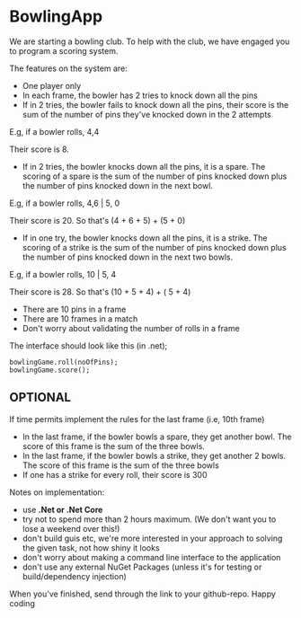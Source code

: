 # BowlingApp

We are starting a bowling club. To help with the club, we have engaged you to program a scoring system. 

The features on the system are:

* One player only
* In each frame, the bowler has 2 tries to knock down all the pins
* If in 2 tries, the bowler fails to knock down all the pins, their score is the sum of the number of pins they've knocked down in the 2 attempts

E.g, if a bowler rolls, 4,4

Their score is 8.  

* If in 2 tries, the bowler knocks down all the pins, it is a spare. The scoring of a spare is the sum of the number of pins knocked down plus the number of pins knocked down in the next bowl.

E.g, if a bowler rolls, 4,6 |  5, 0

Their score is 20. So that's (4 + 6 + 5) + (5 + 0)

* If in one try, the bowler knocks down all the pins, it is a strike. The scoring of a strike is the sum of the number of pins knocked down plus the number of pins knocked down in the next two bowls.

E.g, if a bowler rolls, 10 | 5, 4

Their score is 28. So that's (10 + 5 + 4) + ( 5 + 4)

* There are 10 pins in a frame
* There are 10 frames in a match
* Don't worry about validating the number of rolls in a frame

The interface should look like this (in .net);


```.net
bowlingGame.roll(noOfPins);
bowlingGame.score();
```

OPTIONAL
--------

If time permits implement the rules for the last frame (i.e, 10th frame)

* In the last frame, if the bowler bowls a spare, they get another bowl. The score of this frame is the sum of the three bowls.
* In the last frame, if the bowler bowls a strike, they get another 2 bowls. The score of this frame is the sum of the three bowls
* If one has a strike for every roll, their score is 300

Notes on implementation:

- use **.Net or .Net Core**
- try not to spend more than 2 hours maximum. (We don't want you to lose a weekend over this!)
- don't build guis etc, we're more interested in your approach to solving the given task, not how shiny it looks
- don't worry about making a command line interface to the application
- don't use any external NuGet Packages (unless it's for testing or build/dependency injection)

When you've finished, send through the link to your github-repo. Happy coding

